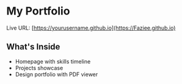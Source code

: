 # My Portfolio

Live URL: [https://yourusername.github.io](https://Faziee.github.io)

## What's Inside
- Homepage with skills timeline
- Projects showcase
- Design portfolio with PDF viewer
